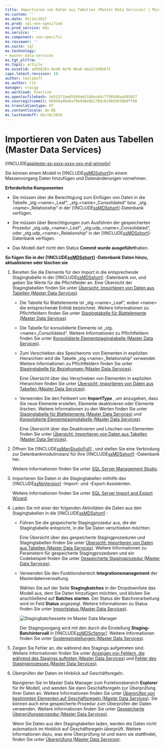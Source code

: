 ```yaml
---
title: Importieren von Daten aus Tabellen (Master Data Services) | Microsoft-Dokumentation
ms.custom: ''
ms.date: 03/14/2017
ms.prod: sql-non-specified
ms.prod_service: mds
ms.service: ''
ms.component: non-specific
ms.reviewer: ''
ms.suite: sql
ms.technology:
- master-data-services
ms.tgt_pltfrm: ''
ms.topic: article
ms.assetid: ad5b83b1-8e40-4ef8-9ba8-4ea17a58b672
caps.latest.revision: 10
author: leolimsft
ms.author: lle
manager: craigg
ms.workload: Inactive
ms.openlocfilehash: 5e512f1be655b9ab51bbbc64c7756540aa505b57
ms.sourcegitcommit: bb044a48a6af9b9d8edb178dc8c8bd5658b9ff68
ms.translationtype: HT
ms.contentlocale: de-DE
ms.lasthandoff: 04/18/2018
---
```

# <a name="import-data-from-tables-master-data-services"></a>Importieren von Daten aus Tabellen (Master Data Services)

[!INCLUDE[appliesto-ss-xxxx-xxxx-xxx-md-winonly](../includes/appliesto-ss-xxxx-xxxx-xxx-md-winonly.md)]

  Sie können einem Modell in [!INCLUDE[ssMDSshort](../includes/ssmdsshort-md.md)]in einem Massenvorgang Daten hinzufügen und Datenänderungen vornehmen.  
  
 **Erforderliche Komponenten**  
  
-   Sie müssen über die Berechtigung zum Einfügen von Daten in die Tabelle „stg.\<name>_Leaf“, „stg.\<name>_Consolidated“ bzw. „stg.\<name>_Relationship“ in der [!INCLUDE[ssMDSshort](../includes/ssmdsshort-md.md)]-Datenbank verfügen.  
  
-   Sie müssen über Berechtigungen zum Ausführen der gespeicherten Prozedur „stg.udp_\<name>_Leaf“, „stg.udp\_\<name>_Consolidated“, oder „stg.udp\_\<name>_Relationship“ in der [!INCLUDE[ssMDSshort](../includes/ssmdsshort-md.md)]-Datenbank verfügen.  
  
-   Das Modell darf nicht den Status **Commit wurde ausgeführt**haben.  
  
 **So fügen Sie in der [!INCLUDE[ssMDSshort](../includes/ssmdsshort-md.md)] -Datenbank Daten hinzu, aktualisieren oder löschen sie**  
  
1.  Bereiten Sie die Elemente für den Import in die entsprechende Stagingtabelle in der [!INCLUDE[ssMDSshort](../includes/ssmdsshort-md.md)] -Datenbank vor, und geben Sie Werte für die Pflichtfelder an. Eine Übersicht der Stagingtabellen finden Sie unter [Übersicht: Importieren von Daten aus Tabellen &#40;Master Data Services&#41;](../master-data-services/overview-importing-data-from-tables-master-data-services.md)  
  
    -   Die Tabelle für Blattelemente ist „stg.\<name>_Leaf“, wobei \<name> die entsprechende Entität bezeichnet. Weitere Informationen zu Pflichtfeldern finden Sie unter [Stagingtabelle für Blattelemente &#40;Master Data Services&#41;](../master-data-services/leaf-member-staging-table-master-data-services.md)  
  
    -   Die Tabelle für konsolidierte Elemente ist „stg.\<name>_Consolidated“. Weitere Informationen zu Pflichtfeldern finden Sie unter [Konsolidierte Elementstagingtabelle &#40;Master Data Services&#41;](../master-data-services/consolidated-member-staging-table-master-data-services.md).  
  
    -   Zum Verschieben des Speicherorts von Elementen in expliziten Hierarchien wird die Tabelle „stg.\<name>_Relationship“ verwendet. Weitere Informationen zu Pflichtfeldern finden Sie unter [Stagingtabelle für Beziehungen &#40;Master Data Services&#41;](../master-data-services/relationship-staging-table-master-data-services.md).  
  
         Eine Übersicht über das Verschieben von Elementen in expliziten Hierarchien finden Sie unter [Übersicht: Importieren von Daten aus Tabellen &#40;Master Data Services&#41;](../master-data-services/overview-importing-data-from-tables-master-data-services.md).  
  
    -   Verwenden Sie den Feldwert von **ImportType** , um anzugeben, dass Sie neue Elemente erstellen, Elemente deaktivieren oder Elemente löschen. Weitere Informationen zu den Werten finden Sie unter [Stagingtabelle für Blattelemente &#40;Master Data Services&#41;](../master-data-services/leaf-member-staging-table-master-data-services.md) und [Konsolidierte Elementstagingtabelle &#40;Master Data Services&#41;](../master-data-services/consolidated-member-staging-table-master-data-services.md).  
  
         Eine Übersicht über das Deaktivieren und Löschen von Elementen finden Sie unter [Übersicht: Importieren von Daten aus Tabellen &#40;Master Data Services&#41;](../master-data-services/overview-importing-data-from-tables-master-data-services.md).  
  
2.  Öffnen Sie [!INCLUDE[ssManStudioFull](../includes/ssmanstudiofull-md.md)] , und stellen Sie eine Verbindung zur Datenbankmodulinstanz für Ihre [!INCLUDE[ssMDSshort](../includes/ssmdsshort-md.md)] -Datenbank her.  
  
     Weitere Informationen finden Sie unter [SQL Server Management Studio](http://msdn.microsoft.com/library/66a6b7b1-de6a-4161-82bd-98ded486947b).  
  
3.  Importieren Sie Daten in die Stagingtabellen mithilfe des [!INCLUDE[ssNoVersion](../includes/ssnoversion-md.md)] -Import- und -Export-Assistenten.  
  
     Weitere Informationen finden Sie unter [SQL Server Import and Export Wizard](~/integration-services/import-export-data/welcome-to-sql-server-import-and-export-wizard.md).  
  
4.  Laden Sie mit einer der folgenden Aktivitäten die Daten aus den Stagingtabellen in die [!INCLUDE[ssMDSshort](../includes/ssmdsshort-md.md)] :  
  
    -   Führen Sie die gespeicherte Stagingprozedur aus, die der Stagingtabelle entspricht, in die Sie Daten verschieben möchten.  
  
         Eine Übersicht über das gespeicherte Stagingprozeduren und Stagingtabellen finden Sie unter [Übersicht: Importieren von Daten aus Tabellen &#40;Master Data Services&#41;](../master-data-services/overview-importing-data-from-tables-master-data-services.md). Weitere Informationen zu Parametern für gespeicherte Stagingprozeduren und ein Codebeispiel finden Sie unter [Gespeicherte Stagingprozedur &#40;Master Data Services&#41;](../master-data-services/staging-stored-procedure-master-data-services.md).  
  
    -   Verwenden Sie den Funktionsbereich **Integrationsmanagement** der Masterdatenverwaltung.  
  
         Wählen Sie auf der Seite **Stagingbatches** in der Dropdownliste das Modell aus, dem Sie Daten hinzufügen möchten, und klicken Sie anschließend auf **Batches starten**. Der Status der Batchverarbeitung wird im Feld **Status** angezeigt. Weitere Informationen zu Status finden Sie unter [Importstatus &#40;Master Data Services&#41;](../master-data-services/import-statuses-master-data-services.md).  
  
         ![Stagingbatchesseite im Master Data Manager](../master-data-services/media/mds-stagingbatchespage.png "Staging Batches Page in Master Data Manager")  
  
         Der Stagingvorgang wird mit den durch die Einstellung **Staging-Batchintervall** in [!INCLUDE[ssMDScfgmgr](../includes/ssmdscfgmgr-md.md)]. Weitere Informationen finden Sie unter [Systemeinstellungen &#40;Master Data Services&#41;](../master-data-services/system-settings-master-data-services.md).  
  
5.  Zeigen Sie Fehler an, die während des Stagings aufgetreten sind. Weitere Informationen finden Sie unter [Anzeigen von Fehlern, die während des Stagings auftreten &#40;Master Data Services&#41;](../master-data-services/view-errors-that-occur-during-staging-master-data-services.md) und [Fehler des Stagingprozesses &#40;Master Data Services&#41;](../master-data-services/staging-process-errors-master-data-services.md).  
  
6.  Überprüfen der Daten im Hinblick auf Geschäftsregeln.  
  
     Navigieren Sie im Master Data Manager zum Funktionsbereich **Explorer** für Ihr Modell, und wenden Sie dann Geschäftsregeln zur Überprüfung Ihrer Daten an. Weitere Informationen finden Sie unter [Überprüfen von bestimmten Elementen auf Geschäftsregeln &#40;Master Data Services&#41;](../master-data-services/validate-specific-members-against-business-rules-master-data-services.md). Sie können auch eine gespeicherte Prozedur zum Überprüfen der Daten verwenden. Weitere Informationen finden Sie unter [Gespeicherte Überprüfungsprozedur &#40;Master Data Services&#41;](../master-data-services/validation-stored-procedure-master-data-services.md).  
  
     Wenn Sie Daten aus den Stagingtabellen laden, werden die Daten nicht automatisch im Hinblick auf Geschäftsregeln überprüft. Weitere Informationen dazu, was eine Überprüfung ist und wann sie stattfindet, finden Sie unter [Überprüfung &#40;Master Data Services&#41;](../master-data-services/validation-master-data-services.md).  
  
  
